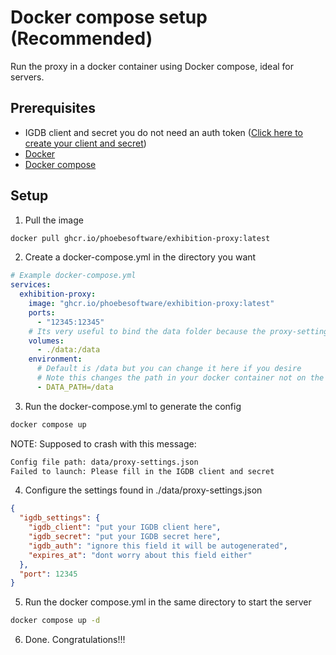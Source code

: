 # Docker compose setup (Recommended)
Run the proxy in a docker container using Docker compose, ideal for servers.


## Prerequisites
- IGDB client and secret you do not need an auth token ([Click here to create your client and secret](https://api-docs.igdb.com/#getting-started))
- [Docker](https://www.docker.com/)
- [Docker compose](https://docs.docker.com/compose/install/)

## Setup

1. Pull the image
```bash
docker pull ghcr.io/phoebesoftware/exhibition-proxy:latest
```
2. Create a docker-compose.yml in the directory you want
```yaml
# Example docker-compose.yml
services:
  exhibition-proxy:
    image: "ghcr.io/phoebesoftware/exhibition-proxy:latest"
    ports:
      - "12345:12345"
    # Its very useful to bind the data folder because the proxy-settings.yml is in /usr/local/app/data
    volumes:
      - ./data:/data
    environment:
      # Default is /data but you can change it here if you desire
      # Note this changes the path in your docker container not on the root
      - DATA_PATH=/data
```
3. Run the docker-compose.yml to generate the config
```bash
docker compose up
```
NOTE: Supposed to crash with this message:
```bash
Config file path: data/proxy-settings.json
Failed to launch: Please fill in the IGDB client and secret
```
4. Configure the settings found in ./data/proxy-settings.json
```json
{
  "igdb_settings": {
    "igdb_client": "put your IGDB client here",
    "igdb_secret": "put your IGDB secret here",
    "igdb_auth": "ignore this field it will be autogenerated",
    "expires_at": "dont worry about this field either"
  },
  "port": 12345
}
```
5. Run the docker compose.yml in the same directory to start the server
```bash
docker compose up -d
```
6. Done. Congratulations!!!